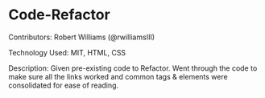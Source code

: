 # Code-Refactor

Contributors: Robert Williams (@rwilliamsIII)

Technology Used: MIT, HTML, CSS

Description: Given pre-existing code to Refactor. Went through the code to make sure all the links worked and common tags & elements were consolidated for ease of reading.


